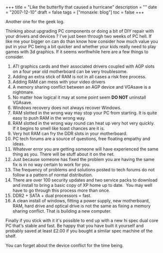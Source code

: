 +++
title = "Like the butterfly that caused a hurricane"
description = ""
date = "2007-12-10"
draft = false
tags = ["monaxle: blog"]
toc = false
+++

Another one for the geek log.

Thinking about upgrading PC components or doing a bit of DIY repair with your drivers and devices ? I've just been through two weeks of PC hell. If like me your bigger on can do than know how consider how much value you put in your PC being a bit quicker and whether your kids really need to play games with 3d graphics. If it seems worthwhile here are a few things to consider.

1. ATI graphics cards and their associated drivers coupled with AGP slots on a four year old motherboard can be very troublesome.
2. Adding an extra stick of RAM is not in all cases a risk free process.
3. Adding RAM can mess with your video drivers
4. A memory sharing conflict between an AGP device and VGAsave is a nightmare.
5. No matter how logical it may at some point seem **DO NOT** uninstall VGAsave.
6. Windows recovery does not always recover Windows.
7. RAM slotted in the wrong way may stop your PC from starting. It is quite easy to push RAM in the wrong way.
8. RAM slotted in the wrong way round can heat up very hot very quickly. If it begins to smell like toast chances are it is.
9. Very hot RAM can fry the DDR slots in your motherboard.
10. PC tech forums are a source of questions, free floating empathy and ideas.
11. Whatever error you are getting someone will have experienced the same thing as you. There will be stuff about it on the net.
12. Just because someone has fixed the problem you are having the same fix is in no way certain to work for you.
13. The frequency of problems and solutions posted to tech forums do not follow a a pattern of normal distribution.
14. There are over 100 security updates and two service packs to download and install to bring a basic copy of XP home up to date.  You may well have to go through this process more than once.
15. DDR2 + SATA + dual processors = fast.
16. A clean install of windows, fitting a power supply, new motherboard, RAM, hard drive and optical drive is not the same as fixing a memory sharing conflict. That is building a new computer.

Finally if you stick with it it's possible to end up with a new hi spec dual core PC that's stable and fast. Be happy that you have built it yourself and probably saved at least £2.00 if you bought a similar spec machine of the shelf.

You can forget about the device conflict for the time being.